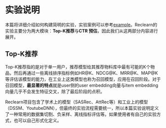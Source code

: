 # 实验说明

本篇将详细介绍如何构建简明的实验，实验案例可以参考[example](../example)。Reclearn的实验主要分为两大模块：**Top-K推荐**与**CTR 预估**，因此我们从这两部分内容进行展开。



## Top-K推荐

Top-K推荐指的是对于单一用户，推荐模型给其推荐物料库中最有可能的K个物品，然后再通过一些离线排序指标例如HR@K、NDCG@K、MRR@K、MAP@K等评估该模型的能力，在工业上这类模型也称为召回模型，应用在召回阶段。对于召回模型，**最显著的特点**就是user侧的user embedding向量与item embedding向量几乎不会发生特征交叉，除了最后阶段的点积。

Reclearn项目包含了学术上的模型（SASRec、AttRec等）和工业上的模型（DSSM、YoutubeDNN），但最终的实验流程需要统一，所以本篇实验说明定义了一种常用的数据集切割、负采样、离线指标评估等。如果使用者有自己的实验方式，也可以自己形式化定义。







